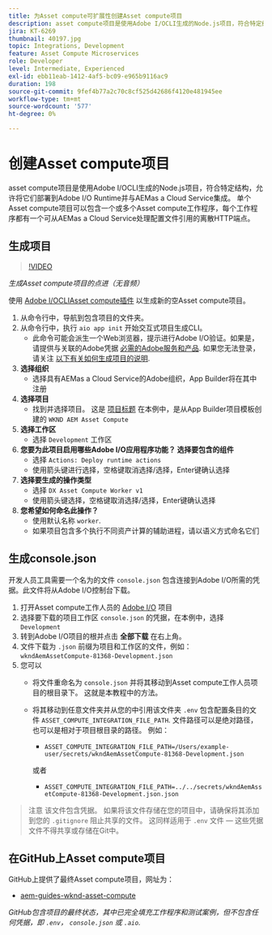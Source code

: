 ```yaml
---
title: 为Asset compute可扩展性创建Asset compute项目
description: asset compute项目是使用Adobe I/OCLI生成的Node.js项目，符合特定结构，允许将它们部署到Adobe I/O Runtime并与AEMas a Cloud Service集成。
jira: KT-6269
thumbnail: 40197.jpg
topic: Integrations, Development
feature: Asset Compute Microservices
role: Developer
level: Intermediate, Experienced
exl-id: ebb11eab-1412-4af5-bc09-e965b9116ac9
duration: 198
source-git-commit: 9fef4b77a2c70c8cf525d42686f4120e481945ee
workflow-type: tm+mt
source-wordcount: '577'
ht-degree: 0%

---
```


# 创建Asset compute项目

asset compute项目是使用Adobe I/OCLI生成的Node.js项目，符合特定结构，允许将它们部署到Adobe I/O Runtime并与AEMas a Cloud Service集成。 单个Asset compute项目可以包含一个或多个Asset compute工作程序，每个工作程序都有一个可从AEMas a Cloud Service处理配置文件引用的离散HTTP端点。

## 生成项目

>[!VIDEO](https://video.tv.adobe.com/v/40197?quality=12&learn=on)

_生成Asset compute项目的点进（无音频）_

使用 [Adobe I/OCLIAsset compute插件](../set-up/development-environment.md#aio-cli) 以生成新的空Asset compute项目。

1. 从命令行中，导航到包含项目的文件夹。
1. 从命令行中，执行 `aio app init` 开始交互式项目生成CLI。
   + 此命令可能会派生一个Web浏览器，提示进行Adobe I/O验证。如果是，请提供与关联的Adobe凭据 [必需的Adobe服务和产品](../set-up/accounts-and-services.md). 如果您无法登录，请关注 [以下有关如何生成项目的说明](https://developer.adobe.com/app-builder/docs/getting_started/first_app/#42-developer-is-not-logged-in-as-enterprise-organization-user).
1. __选择组织__
   + 选择具有AEMas a Cloud Service的Adobe组织，App Builder将在其中注册
1. __选择项目__
   + 找到并选择项目。 这是 [项目标题](../set-up/app-builder.md) 在本例中，是从App Builder项目模板创建的 `WKND AEM Asset Compute`
1. __选择工作区__
   + 选择 `Development` 工作区
1. __您要为此项目启用哪些Adobe I/O应用程序功能？ 选择要包含的组件__
   + 选择 `Actions: Deploy runtime actions`
   + 使用箭头键进行选择，空格键取消选择/选择，Enter键确认选择
1. __选择要生成的操作类型__
   + 选择 `DX Asset Compute Worker v1`
   + 使用箭头键选择，空格键取消选择/选择，Enter键确认选择
1. __您希望如何命名此操作？__
   + 使用默认名称 `worker`.
   + 如果项目包含多个执行不同资产计算的辅助进程，请以语义方式命名它们

## 生成console.json

开发人员工具需要一个名为的文件 `console.json` 包含连接到Adobe I/O所需的凭据。此文件将从Adobe I/O控制台下载。

1. 打开Asset compute工作人员的 [Adobe I/O](https://console.adobe.io) 项目
1. 选择要下载的项目工作区 `console.json` 的凭据，在本例中，选择 `Development`
1. 转到Adobe I/O项目的根并点击 __全部下载__ 在右上角。
1. 文件下载为 `.json` 前缀为项目和工作区的文件，例如： `wkndAemAssetCompute-81368-Development.json`
1. 您可以
   + 将文件重命名为 `console.json` 并将其移动到Asset compute工作人员项目的根目录下。 这就是本教程中的方法。
   + 将其移动到任意文件夹并从您的中引用该文件夹 `.env` 包含配置条目的文件 `ASSET_COMPUTE_INTEGRATION_FILE_PATH`. 文件路径可以是绝对路径，也可以是相对于项目根目录的路径。 例如：
      + `ASSET_COMPUTE_INTEGRATION_FILE_PATH=/Users/example-user/secrets/wkndAemAssetCompute-81368-Development.json`

     或者
      + `ASSET_COMPUTE_INTEGRATION_FILE_PATH=../../secrets/wkndAemAssetCompute-81368-Development.json.json`

> 注意
> 该文件包含凭据。 如果将该文件存储在您的项目中，请确保将其添加到您的 `.gitignore` 阻止共享的文件。 这同样适用于 `.env` 文件 — 这些凭据文件不得共享或存储在Git中。

## 在GitHub上Asset compute项目

GitHub上提供了最终Asset compute项目，网址为：

+ [aem-guides-wknd-asset-compute](https://github.com/adobe/aem-guides-wknd-asset-compute)

_GitHub包含项目的最终状态，其中已完全填充工作程序和测试案例，但不包含任何凭据，即 `.env`， `console.json` 或 `.aio`._
